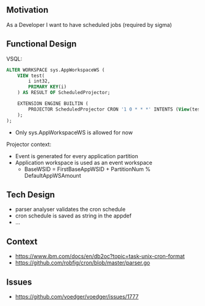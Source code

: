 ## Motivation
As a Developer I want to have scheduled jobs (required by sigma)

## Functional Design

VSQL:
```sql
ALTER WORKSPACE sys.AppWorkspaceWS (
	VIEW test(
		i int32,
		PRIMARY KEY(i)
	) AS RESULT OF ScheduledProjector;

	EXTENSION ENGINE BUILTIN (
		PROJECTOR ScheduledProjector CRON '1 0 * * *' INTENTS (View(test));
	);
);
```
- Only sys.AppWorkspaceWS is allowed for now

Projector context:
- Event is generated for every application partition
- Application workspace is used as an event workspace
  -  BaseWSID = FirstBaseAppWSID + PartitionNum % DefaultAppWSAmount

## Tech Design
- parser analyser validates the cron schedule
- cron schedule is saved as string in the appdef
- ...

## Context

- https://www.ibm.com/docs/en/db2oc?topic=task-unix-cron-format
- https://github.com/robfig/cron/blob/master/parser.go

## Issues

- https://github.com/voedger/voedger/issues/1777